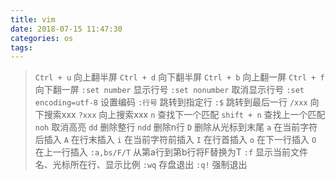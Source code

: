 ```yaml
---
title: vim
date: 2018-07-15 11:47:30
categories: os
tags:
---
```


> `Ctrl + u`  向上翻半屏
> `Ctrl + d`  向下翻半屏
> `Ctrl + b`  向上翻一屏
> `Ctrl + f`  向下翻一屏
> `:set number`  显示行号
> `:set nonumber`  取消显示行号
> `:set encoding=utf-8`  设置编码
> `:行号`  跳转到指定行
> `:$`  跳转到最后一行
> `/xxx`  向下搜索xxx
> `?xxx`  向上搜索xxx
> `n`  查找下一个匹配
> `shift + n`  查找上一个匹配
> `noh`  取消高亮
> `dd`  删除整行
> `ndd`  删除n行
> `D`  删除从光标到末尾
> `a`  在当前字符后插入
> `A`  在行末插入
> `i`  在当前字符前插入
> `I`  在行首插入
> `o`  在下一行插入
> `O`  在上一行插入
> `:a,bs/F/T`  从第a行到第b行将F替换为T
> `:f`  显示当前文件名、光标所在行、显示比例
> `:wq`  存盘退出
> `:q!`  强制退出
